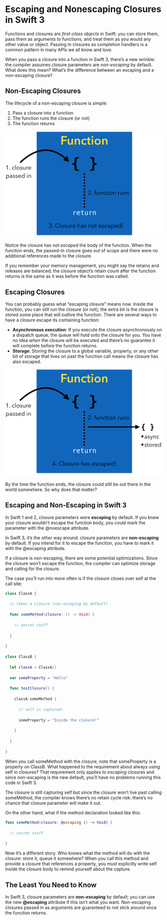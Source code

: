 # Escaping and Nonescaping Closures in Swift 3

Functions and closures are *first-class objects* in Swift: you can store them, pass them as arguments to functions, and treat them as you would any other value or object. Passing in closures as completion handlers is a common pattern in many APIs we all know and love.

When you pass a closure into a function in Swift 3, there’s a new wrinkle: the compiler assumes closure parameters are *non-escaping* by default. What does this mean? What’s the difference between an escaping and a non-escaping closure?

## Non-Escaping Closures

The lifecycle of a non-escaping closure is simple:

1. Pass a closure into a function
2. The function runs the closure (or not)
3. The function returns

![closure-noescape](../PicsForLog/closure-noescape.png)

Notice the closure has not *escaped* the body of the function. When the function ends, the passed-in closure goes out of scope and there were no additional references made to the closure.

If you remember your memory management, you might say the retains and releases are balanced; the closure object’s retain count after the function returns is the same as it was before the function was called.

## Escaping Closures

You can probably guess what “escaping closure” means now. Inside the function, you can still run the closure (or not); the extra bit is the closure is stored some place that will outlive the function. There are several ways to have a closure escape its containing function:

- **Asynchronous execution**: If you execute the closure asynchronously on a dispatch queue, the queue will hold onto the closure for you. You have no idea *when* the closure will be executed and there’s no guarantee it will complete before the function returns.
- **Storage**: Storing the closure to a global variable, property, or any other bit of storage that lives on past the function call means the closure has also escaped.

![closure-escape](../PicsForLog/closure-escape.png)

By the time the function ends, the closure could still be out there in the world somewhere. So why does that matter?

## Escaping and Non-Escaping in Swift 3

In Swift 1 and 2, closure parameters were **escaping** by default. If you knew your closure wouldn’t escape the function body, you could mark the parameter with the @noescape attribute.

In Swift 3, it’s the other way around: closure parameters are **non-escaping** by default. If you intend for it to escape the function, you have to mark it with the @escaping attribute.

If a closure is non-escaping, there are some potential optimizations. Since the closure won’t escape the function, the compiler can optimize storage and calling for the closure.

The case you’ll run into more often is if the closure closes over self at the call site:

```swift
class ClassA {

  // takes a closure (non-escaping by default)

  func someMethod(closure: () -> Void) {

    // secret stuff

  }

}

class ClassB {

  let classA = ClassA()

  var someProperty = "Hello"

  func testClosure() {

    classA.someMethod {

      // self is captured!

      someProperty = "Inside the closure!"

    }

  }

}
```

When you call someMethod with the closure, note that someProperty is a property on ClassB. What happened to the requirement about always using self in closures? That requirement only applies to *escaping* closures and since non-escaping is the new default, you’ll have no problems running this code in Swift 3.

The closure is still capturing self but since the closure won’t live past calling someMethod, the compiler knows there’s no retain cycle risk: there’s no chance that closure parameter will make it out.

On the other hand, what if the method declaration looked like this:

```swift
func someMethod(closure: @escaping () -> Void) {

  // secret stuff

}
```

Now it’s a different story. Who knows what the method will do with the closure: store it, queue it somewhere? When you call this method and provide a closure that references a property, you *must* explicitly write self inside the closure body to remind yourself about the capture.

## The Least You Need to Know

In Swift 3, closure parameters are **non-escaping** by default; you can use the new **@escaping** attribute if this isn’t what you want. Non-escaping closures passed in as arguments are guaranteed to not stick around once the function returns.